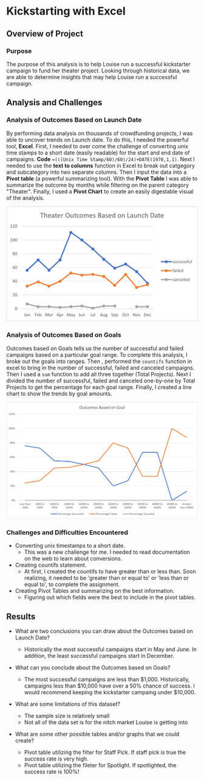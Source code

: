 # Kickstarting with Excel

## Overview of Project

### Purpose

The purpose of this analysis is to help Louise run a successful kickstarter campaign to fund her theater project. Looking through historical data, we are able to determine insights that may help Louise run a successful campaign.

## Analysis and Challenges

### Analysis of Outcomes Based on Launch Date

By performing data analysis on thousands of crowdfunding projects, I was able to uncover trends on Launch date. To do this, I needed the powerful tool, **Excel**. First, I needed to over come the challenge of converting unix time stamps to a short date (easily readable) for the start and end date of campaigns. **Code** ```=(((Unix Time Stamp/60)/60)/24)+DATE(1970,1,1)```. Next I needed to use the **text to columns** function in Excel to break out catgegory and subcategory into two separate columns. Then I input the data into a **Pivot table** (a powerful summarizing tool). With the **Pivot Table** I was able to summarize the outcome by months while filtering on the parent category "Theater". Finally, I used a **Pivot Chart** to create an easily digestable visual of the analysis. 

![Theater_Outcomes_vs_Launch](/resources/Theater_Outcomes_vs_Launch.png)

### Analysis of Outcomes Based on Goals

Outcomes based on Goals tells us the number of successful and failed campaigns based on a particular goal range. To complete this analysis, I broke out the goals into ranges. Then , performed the ```countifs``` function in excel to bring in the number of successful, failed and canceled campaigns. Then I used a ```sum``` function to add all three together (Total Projects). Next I divided the number of successful, failed and canceled one-by-one by Total Projects to get the percentage for each goal range. Finally, I created a line chart to show the trends by goal amounts. 

![Outcomes Based on Goals](/resources/Outcomes_vs_Goals.png)

### Challenges and Difficulties Encountered
 - Converting unix timestamps to a short date.
   - This was a new challenge for me. I needed to read documentation on the web to learn about conversions.
 - Creating countifs statement.
   - At first, I created the countifs to have greater than or less than. Soon realizing, it needed to be 'greater than or equal to' or 'less than or equal to', to complete the assignment. 
 - Creating Pivot Tables and summarizing on the best information.
   - Figuring out which fields were the best to include in the pivot tables.


## Results

- What are two conclusions you can draw about the Outcomes based on Launch Date?
  - Historically the most successful campaigns start in May and June. In addition, the least successful campaigns start in December. 
   
- What can you conclude about the Outcomes based on Goals?
  - The most successful campaigns are less than $1,000. Historically, campaigns less than $10,000 have over a 50% chance of success. I would recommend keeping the kickstarter campaing under $10,000.   

- What are some limitations of this dataset?
  - The sample size is relatively small
  - Not all of the data set is for the nitch market Louise is getting into

- What are some other possible tables and/or graphs that we could create?
  - Pivot table utilizing the filter for Staff Pick. If staff pick is true the success rate is very high.
  - Pivot table utilizing the fileter for Spotlight. If spotlighted, the success rate is 100%!
